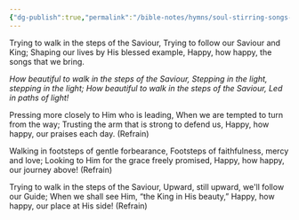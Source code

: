```yaml
---
{"dg-publish":true,"permalink":"/bible-notes/hymns/soul-stirring-songs-and-hymns/stepping-in-the-light/","title":"Stepping in the Light","created":"","updated":""}
---
```



Trying to walk in the steps of the Saviour,
Trying to follow our Saviour and King;
Shaping our lives by His blessed example,
Happy, how happy, the songs that we bring.

*How beautiful to walk in the steps of the Saviour,
Stepping in the light, stepping in the light;
How beautiful to walk in the steps of the Saviour,
Led in paths of light!*

Pressing more closely to Him who is leading,
When we are tempted to turn from the way;
Trusting the arm that is strong to defend us,
Happy, how happy, our praises each day. (Refrain)

Walking in footsteps of gentle forbearance,
Footsteps of faithfulness, mercy and love;
Looking to Him for the grace freely promised,
Happy, how happy, our journey above! (Refrain)

Trying to walk in the steps of the Saviour,
Upward, still upward, we'll follow our Guide;
When we shall see Him, “the King in His beauty,”
Happy, how happy, our place at His side! (Refrain)